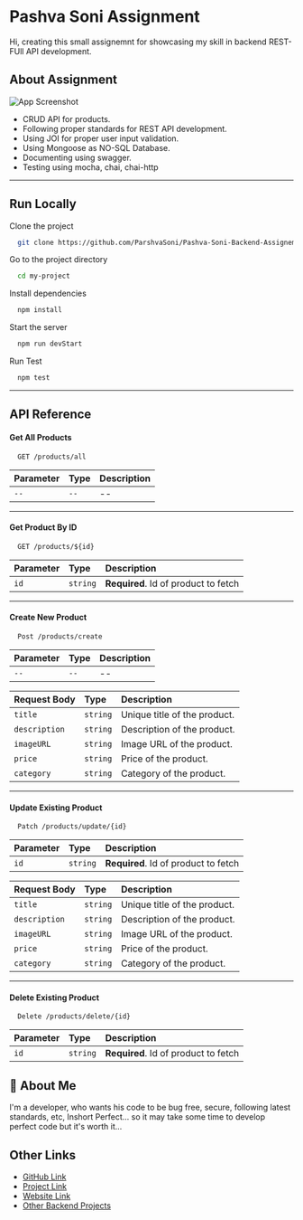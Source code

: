 
# Pashva Soni Assignment

Hi, creating this small assignemnt for showcasing my skill in backend REST-FUll API development. 



## About Assignment

![App Screenshot](https://miro.medium.com/max/1400/1*FE2SydD7QgbvNqtKT7WVSA.gif)
- CRUD API for products.
- Following proper standards for REST API development.
- Using JOI for proper user input validation.
- Using Mongoose as NO-SQL Database.
- Documenting using swagger.
- Testing using mocha, chai, chai-http

<hr>



## Run Locally

Clone the project

```bash
  git clone https://github.com/ParshvaSoni/Pashva-Soni-Backend-Assignement.git
```

Go to the project directory

```bash
  cd my-project
```

Install dependencies

```bash
  npm install
```

Start the server

```bash
  npm run devStart
```

Run Test

```bash
  npm test
```


<hr>

## API Reference

#### Get All Products

```http
  GET /products/all
```

| Parameter | Type     | Description                |
| :-------- | :------- | :------------------------- |
| `--` | `--` | -- |
<hr>

#### Get Product By ID

```http
  GET /products/${id}
```

| Parameter | Type     | Description                       |
| :-------- | :------- | :-------------------------------- |
| `id`      | `string` | **Required**. Id of product to fetch |

<hr>

#### Create New Product

```http
  Post /products/create
```

| Parameter | Type     | Description                       |
| :-------- | :------- | :-------------------------------- |
| `--`      | `--` | -- |

| Request Body | Type     | Description                       |
| :-------- | :------- | :-------------------------------- |
| `title`      | `string` | Unique title of the product. |
| `description`      | `string` |Description of the product. |
| `imageURL`      | `string` |Image URL of the product. |
| `price`      | `string` |Price of the product. |
| `category`      | `string` |Category of the product. |

<hr>

#### Update Existing Product

```http
  Patch /products/update/{id}
```

| Parameter | Type     | Description                       |
| :-------- | :------- | :-------------------------------- |
| `id`      | `string` |  **Required**. Id of product to fetch |

| Request Body | Type     | Description                       |
| :-------- | :------- | :-------------------------------- |
| `title`      | `string` | Unique title of the product. |
| `description`      | `string` |Description of the product. |
| `imageURL`      | `string` |Image URL of the product. |
| `price`      | `string` |Price of the product. |
| `category`      | `string` |Category of the product. |

<hr>

#### Delete Existing Product

```http
  Delete /products/delete/{id}
```

| Parameter | Type     | Description                       |
| :-------- | :------- | :-------------------------------- |
| `id`      | `string` |  **Required**. Id of product to fetch |


## 🚀 About Me
I'm a developer, who wants his code to be bug free, secure, following latest standards, etc, Inshort Perfect... so it may take some time to develop perfect code but it's worth it...

## Other Links
 
- [GitHub Link](https://github.com/ParshvaSoni)
- [Project Link](https://parshvasoni.netlify.app/projects.html)
- [Website Link](https://parshvasoni.netlify.app)
- [Other Backend Projects](https://parshvasoni.netlify.app/api.html)

